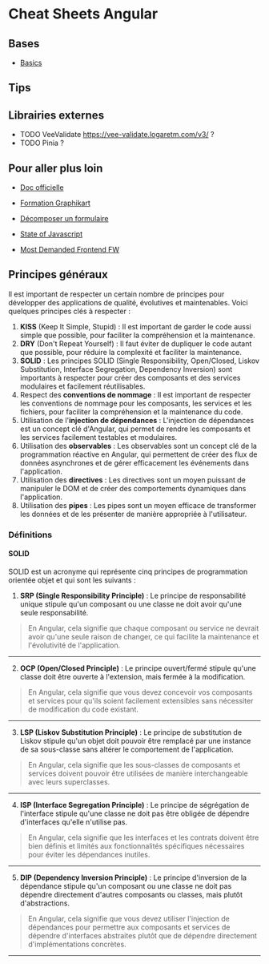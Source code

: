 # Cheat Sheets Angular

## Bases

* [Basics](BASICS.md)

## Tips 


## Librairies externes

* TODO VeeValidate https://vee-validate.logaretm.com/v3/ ?
* TODO Pinia ?

## Pour aller plus loin

* [Doc officielle](https://fr.vuejs.org/)
* [Formation Graphikart](https://grafikart.fr/formations/vuejs)
* [Décomposer un formulaire](https://tallpad.com/series/vuejs-misc/lessons/cleaner-form-fields-in-vuejs)
  
* [State of Javascript](https://stateofjs.com/en-US)
* [Most Demanded Frontend FW](https://www.devjobsscanner.com/blog/the-most-demanded-frontend-frameworks/)

## Principes généraux

Il est important de respecter un certain nombre de principes pour développer des applications de qualité, évolutives et maintenables. Voici quelques principes clés à respecter :

1. **KISS** (Keep It Simple, Stupid) : Il est important de garder le code aussi simple que possible, pour faciliter la compréhension et la maintenance.
2. **DRY** (Don't Repeat Yourself) : Il faut éviter de dupliquer le code autant que possible, pour réduire la complexité et faciliter la maintenance. 
3. **SOLID** : Les principes SOLID (Single Responsibility, Open/Closed, Liskov Substitution, Interface Segregation, Dependency Inversion) sont importants à respecter pour créer des composants et des services modulaires et facilement réutilisables. 
4. Respect des **conventions de nommage** : Il est important de respecter les conventions de nommage pour les composants, les services et les fichiers, pour faciliter la compréhension et la maintenance du code. 
5. Utilisation de l'**injection de dépendances** : L'injection de dépendances est un concept clé d'Angular, qui permet de rendre les composants et les services facilement testables et modulaires. 
6. Utilisation des **observables** : Les observables sont un concept clé de la programmation réactive en Angular, qui permettent de créer des flux de données asynchrones et de gérer efficacement les événements dans l'application. 
7. Utilisation des **directives** : Les directives sont un moyen puissant de manipuler le DOM et de créer des comportements dynamiques dans l'application. 
8. Utilisation des **pipes** : Les pipes sont un moyen efficace de transformer les données et de les présenter de manière appropriée à l'utilisateur.

### Définitions

#### SOLID

SOLID est un acronyme qui représente cinq principes de programmation orientée objet et qui sont les suivants :

1. **SRP (Single Responsibility Principle)** : Le principe de responsabilité unique stipule qu'un composant ou une classe ne doit avoir qu'une seule responsabilité.  
> En Angular, cela signifie que chaque composant ou service ne devrait avoir qu'une seule raison de changer, ce qui facilite la maintenance et l'évolutivité de l'application. 
___
2. **OCP (Open/Closed Principle)** : Le principe ouvert/fermé stipule qu'une classe doit être ouverte à l'extension, mais fermée à la modification.  
>En Angular, cela signifie que vous devez concevoir vos composants et services pour qu'ils soient facilement extensibles sans nécessiter de modification du code existant. 
---
3. **LSP (Liskov Substitution Principle)** : Le principe de substitution de Liskov stipule qu'un objet doit pouvoir être remplacé par une instance de sa sous-classe sans altérer le comportement de l'application.  
>En Angular, cela signifie que les sous-classes de composants et services doivent pouvoir être utilisées de manière interchangeable avec leurs superclasses.
---
4. **ISP (Interface Segregation Principle)** : Le principe de ségrégation de l'interface stipule qu'une classe ne doit pas être obligée de dépendre d'interfaces qu'elle n'utilise pas.  
>En Angular, cela signifie que les interfaces et les contrats doivent être bien définis et limités aux fonctionnalités spécifiques nécessaires pour éviter les dépendances inutiles. 
---
5. **DIP (Dependency Inversion Principle)** : Le principe d'inversion de la dépendance stipule qu'un composant ou une classe ne doit pas dépendre directement d'autres composants ou classes, mais plutôt d'abstractions.  
>En Angular, cela signifie que vous devez utiliser l'injection de dépendances pour permettre aux composants et services de dépendre d'interfaces abstraites plutôt que de dépendre directement d'implémentations concrètes.
___


